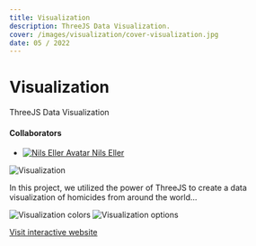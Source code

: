 ```yaml
---
title: Visualization
description: ThreeJS Data Visualization.
cover: /images/visualization/cover-visualization.jpg
date: 05 / 2022
---
```


<info-grid>
<div>

# Visualization

ThreeJS Data Visualization

</div>

<collaborators>

#### Collaborators

- [![Nils Eller Avatar](/images/avatars/nils_eller.jpg) Nils Eller](https://www.nilseller.com/)

</collaborators>
</info-grid>

![Visualization](/images/visualization/cover-visualization.jpg)

In this project, we utilized the power of ThreeJS to create a data visualization of homicides from around the world...

<two-full-grid>

![Visualization colors](/images/visualization/visualization_colors.webp)
![Visualization options](/images/visualization/visualization_options.webp)

</two-full-grid>

<project-links>

[Visit interactive website](https://homicides-visualization.designwithtech.com/)

</project-links>
